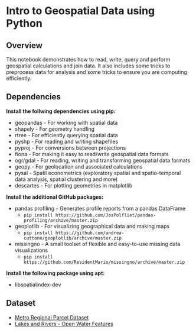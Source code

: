 # Intro to Geospatial Data using Python

## Overview
This notebook demonstrates how to read, write, query and perform geospatial calculations and join data. It also includes some tricks to preprocess data for analysis and some tricks to ensure you are computing efficiently.

## Dependencies
<b>Install the follwing dependencies using pip:</b>
* geopandas - For working with spatial data
* shapely - For geometry handling
* rtree - For efficiently querying spatial data
* pyshp - For reading and writing shapefiles
* pyproj - For conversions between projections
* fiona - For making it easy to read/write geospatial data formats
* ogr/gdal - For reading, writing and transforming geospatial data formats
* geopy - For geolocation and associated calculations
* pysal - Spatil econometrics (exploratory spatial and spatio-temporal data analysis, spatial clustering and more)
* descartes - For plotting geometries in matplotlib

<b> Install the additional GitHub packages:</b>
* pandas profiling - Generates profile reports from a pandas DataFrame
	* ``pip install https://github.com/JosPolfliet/pandas-profiling/archive/master.zip``
* geoplotlib - For visualizing geographical data and making maps
	* ``pip install https://github.com/andrea-cuttone/geoplotlib/archive/master.zip``
* missingno - A small toolset of flexible and easy-to-use missing data visualizations
	* ``pip install https://github.com/ResidentMario/missingno/archive/master.zip``

<b> Install the following package using apt:</b>
* libspatialindex-dev

## Dataset
* [Metro Regional Parcel Dataset](ftp://ftp.gisdata.mn.gov/pub/gdrs/data/pub/us_mn_state_metrogis/plan_regional_parcels/shp_plan_regional_parcels.zip)
* [Lakes and Rivers - Open Water Features](ftp://ftp.gisdata.mn.gov/pub/gdrs/data/pub/us_mn_state_metc/water_lakes_rivers/shp_water_lakes_rivers.zip)